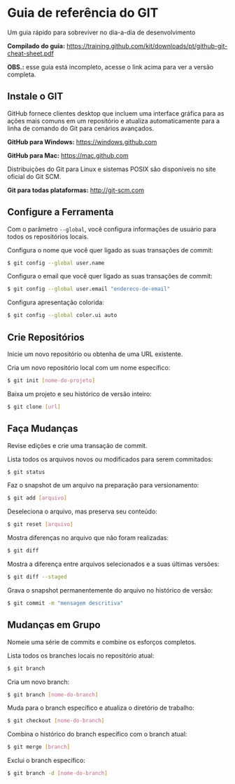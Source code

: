 # Guia de referência do GIT
Um guia rápido para sobreviver no dia-a-dia de desenvolvimento

**Compilado do guia:**
https://training.github.com/kit/downloads/pt/github-git-cheat-sheet.pdf

**OBS.:** esse guia está incompleto, acesse o link acima para ver a versão completa.


## Instale o GIT

GitHub fornece clientes desktop que incluem uma interface gráfica para as ações mais comuns em um  repositório e atualiza automaticamente para a linha de comando do Git para cenários avançados.

**GitHub para Windows:** https://windows.github.com

**GitHub para Mac:** https://mac.github.com

Distribuições do Git para Linux e sistemas POSIX são disponíveis no site oficial do Git SCM.

**Git para todas plataformas:** http://git-scm.com


## Configure a Ferramenta

Com o parâmetro ```--global```, você configura informações de usuário para todos os repositórios locais.

Configura o nome que você quer ligado as suas transações de commit:
```bash
$ git config --global user.name 
```

Configura o email que você quer ligado as suas transações de commit:
```bash
$ git config --global user.email "endereco-de-email"
```

Configura apresentação colorida:
```bash
$ git config --global color.ui auto
```


## Crie Repositórios
Inicie um novo repositório ou obtenha de uma URL existente.

Cria um novo repositório local com um nome específico:
```bash
$ git init [nome-do-projeto]
```

Baixa um projeto e seu histórico de versão inteiro:
```bash
$ git clone [url]
```


## Faça Mudanças
Revise edições e crie uma transação de commit.

Lista todos os arquivos novos ou modificados para serem commitados:
```bash
$ git status
```

Faz o snapshot de um arquivo na preparação para versionamento:
```bash
$ git add [arquivo]
```

Deseleciona o arquivo, mas preserva seu conteúdo:
```bash
$ git reset [arquivo]
```

Mostra diferenças no arquivo que não foram realizadas:
```bash
$ git diff
```

Mostra a diferença entre arquivos selecionados e a suas últimas versões:
```bash
$ git diff --staged
```

Grava o snapshot permanentemente do arquivo no histórico de versão:
```bash
$ git commit -m "mensagem descritiva"
```


## Mudanças em Grupo
Nomeie uma série de commits e combine os esforços completos.

Lista todos os branches locais no repositório atual:
```bash
$ git branch
```

Cria um novo branch:
```bash
$ git branch [nome-do-branch]
```

Muda para o branch específico e atualiza o diretório de trabalho:
```bash
$ git checkout [nome-do-branch]
```

Combina o histórico do branch específico com o branch atual:
```bash
$ git merge [branch]
```

Exclui o branch específico:
```bash
$ git branch -d [nome-do-branch]
```
